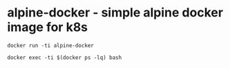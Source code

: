 # alpine-docker - simple alpine docker image for k8s

```
docker run -ti alpine-docker

docker exec -ti $(docker ps -lq) bash
```
